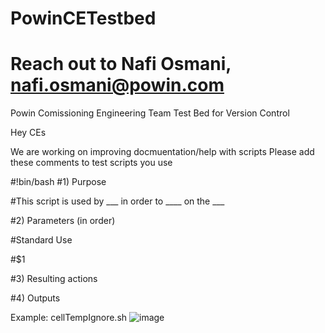 # PowinCETestbed
# Reach out to Nafi Osmani, nafi.osmani@powin.com
Powin Comissioning Engineering Team Test Bed for Version Control


Hey CEs

We are working on improving docmuentation/help with scripts
Please add these comments to test scripts you use

#!bin/bash
#1) Purpose

#This script is used by ___ in order to ____ on the ___

#2) Parameters (in order)

#Standard Use

#$1 

#3) Resulting actions

#4) Outputs
 
Example: cellTempIgnore.sh
![image](https://github.com/user-attachments/assets/00c081d4-d4f6-46a0-b8be-1572d3f8eab7)

